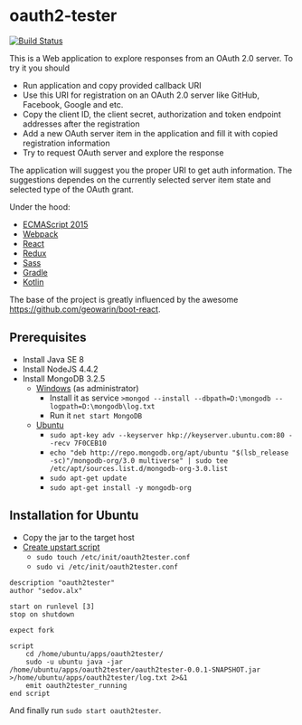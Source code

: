 # oauth2-tester
[![Build Status](https://travis-ci.org/sedovalx/oauth2-tester.svg?branch=master)](https://travis-ci.org/sedovalx/oauth2-tester)

This is a Web application to explore responses from an OAuth 2.0 server. To try it you should 
* Run application and copy provided callback URI
* Use this URI for registration on an OAuth 2.0 server like GitHub, Facebook, Google and etc.
* Copy the client ID, the client secret, authorization and token endpoint addresses after the registration
* Add a new OAuth server item in the application and fill it with copied registration information
* Try to request OAuth server and explore the response

The application will suggest you the proper URI to get auth information. The suggestions dependes on the currently selected server item state and selected type of the OAuth grant. 

Under the hood:
* [ECMAScript 2015](https://babeljs.io/docs/learn-es2015/)
* [Webpack](https://webpack.github.io/)
* [React](https://facebook.github.io/react/)
* [Redux](http://redux.js.org/)
* [Sass](http://sass-lang.com/)
* [Gradle](http://gradle.org/)
* [Kotlin](https://kotlinlang.org/)

The base of the project is greatly influenced by the awesome https://github.com/geowarin/boot-react. 

## Prerequisites
* Install Java SE 8
* Install NodeJS 4.4.2
* Install MongoDB 3.2.5
    * [Windows](http://stackoverflow.com/questions/2438055/how-to-run-mongodb-as-windows-service) (as administrator)
        * Install it as service `>mongod --install --dbpath=D:\mongodb --logpath=D:\mongodb\log.txt`
        * Run it `net start MongoDB`
    * [Ubuntu](https://www.digitalocean.com/community/tutorials/how-to-install-mongodb-on-ubuntu-14-04)
        * `sudo apt-key adv --keyserver hkp://keyserver.ubuntu.com:80 --recv 7F0CEB10`
        * `echo "deb http://repo.mongodb.org/apt/ubuntu "$(lsb_release -sc)"/mongodb-org/3.0 multiverse" | sudo tee /etc/apt/sources.list.d/mongodb-org-3.0.list`
        * `sudo apt-get update`
        * `sudo apt-get install -y mongodb-org`
        
## Installation for Ubuntu
* Copy the jar to the target host
* [Create upstart script](http://stackoverflow.com/questions/24268890/run-jar-file-as-daemon-on-linux-ubuntu)
    * `sudo touch /etc/init/oauth2tester.conf`
    * `sudo vi /etc/init/oauth2tester.conf`
    
```
description "oauth2tester"
author "sedov.alx"

start on runlevel [3]
stop on shutdown

expect fork

script
	cd /home/ubuntu/apps/oauth2tester/
	sudo -u ubuntu java -jar /home/ubuntu/apps/oauth2tester/oauth2tester-0.0.1-SNAPSHOT.jar >/home/ubuntu/apps/oauth2tester/log.txt 2>&1
	emit oauth2tester_running
end script
```

And finally run `sudo start oauth2tester`. 
